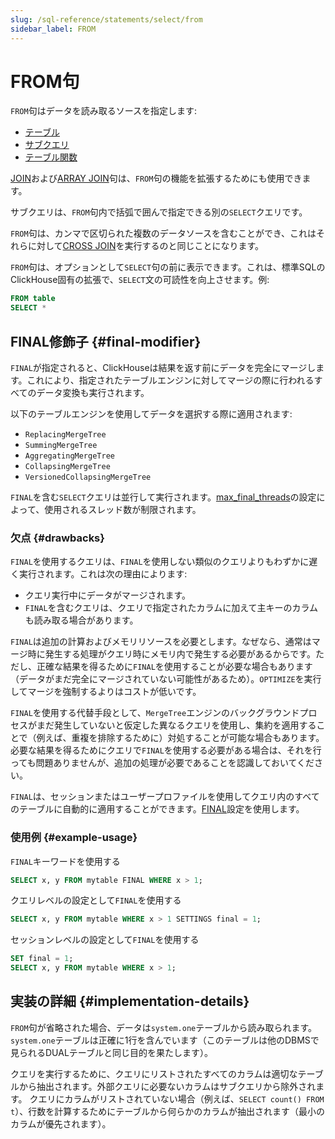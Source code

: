 ```yaml
---
slug: /sql-reference/statements/select/from
sidebar_label: FROM
---
```


# FROM句

`FROM`句はデータを読み取るソースを指定します:

- [テーブル](../../../engines/table-engines/index.md)
- [サブクエリ](../../../sql-reference/statements/select/index.md) 
- [テーブル関数](../../../sql-reference/table-functions/index.md#table-functions)

[JOIN](../../../sql-reference/statements/select/join.md)および[ARRAY JOIN](../../../sql-reference/statements/select/array-join.md)句は、`FROM`句の機能を拡張するためにも使用できます。

サブクエリは、`FROM`句内で括弧で囲んで指定できる別の`SELECT`クエリです。

`FROM`句は、カンマで区切られた複数のデータソースを含むことができ、これはそれらに対して[CROSS JOIN](../../../sql-reference/statements/select/join.md)を実行するのと同じことになります。

`FROM`句は、オプションとして`SELECT`句の前に表示できます。これは、標準SQLのClickHouse固有の拡張で、`SELECT`文の可読性を向上させます。例:

```sql
FROM table
SELECT *
```

## FINAL修飾子 {#final-modifier}

`FINAL`が指定されると、ClickHouseは結果を返す前にデータを完全にマージします。これにより、指定されたテーブルエンジンに対してマージの際に行われるすべてのデータ変換も実行されます。

以下のテーブルエンジンを使用してデータを選択する際に適用されます:
- `ReplacingMergeTree`
- `SummingMergeTree`
- `AggregatingMergeTree`
- `CollapsingMergeTree`
- `VersionedCollapsingMergeTree`

`FINAL`を含む`SELECT`クエリは並行して実行されます。[max_final_threads](../../../operations/settings/settings.md#max-final-threads)の設定によって、使用されるスレッド数が制限されます。

### 欠点 {#drawbacks}

`FINAL`を使用するクエリは、`FINAL`を使用しない類似のクエリよりもわずかに遅く実行されます。これは次の理由によります:

- クエリ実行中にデータがマージされます。
- `FINAL`を含むクエリは、クエリで指定されたカラムに加えて主キーのカラムも読み取る場合があります。

`FINAL`は追加の計算およびメモリリソースを必要とします。なぜなら、通常はマージ時に発生する処理がクエリ時にメモリ内で発生する必要があるからです。ただし、正確な結果を得るために`FINAL`を使用することが必要な場合もあります（データがまだ完全にマージされていない可能性があるため）。`OPTIMIZE`を実行してマージを強制するよりはコストが低いです。

`FINAL`を使用する代替手段として、`MergeTree`エンジンのバックグラウンドプロセスがまだ発生していないと仮定した異なるクエリを使用し、集約を適用することで（例えば、重複を排除するために）対処することが可能な場合もあります。必要な結果を得るためにクエリで`FINAL`を使用する必要がある場合は、それを行っても問題ありませんが、追加の処理が必要であることを認識しておいてください。

`FINAL`は、セッションまたはユーザープロファイルを使用してクエリ内のすべてのテーブルに自動的に適用することができます。[FINAL](../../../operations/settings/settings.md#final)設定を使用します。

### 使用例 {#example-usage}

`FINAL`キーワードを使用する

```sql
SELECT x, y FROM mytable FINAL WHERE x > 1;
```

クエリレベルの設定として`FINAL`を使用する

```sql
SELECT x, y FROM mytable WHERE x > 1 SETTINGS final = 1;
```

セッションレベルの設定として`FINAL`を使用する

```sql
SET final = 1;
SELECT x, y FROM mytable WHERE x > 1;
```

## 実装の詳細 {#implementation-details}

`FROM`句が省略された場合、データは`system.one`テーブルから読み取られます。
`system.one`テーブルは正確に1行を含んでいます（このテーブルは他のDBMSで見られるDUALテーブルと同じ目的を果たします）。

クエリを実行するために、クエリにリストされたすべてのカラムは適切なテーブルから抽出されます。外部クエリに必要ないカラムはサブクエリから除外されます。
クエリにカラムがリストされていない場合（例えば、`SELECT count() FROM t`）、行数を計算するためにテーブルから何らかのカラムが抽出されます（最小のカラムが優先されます）。
